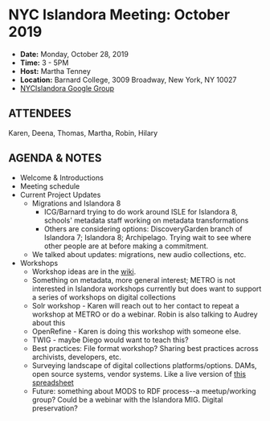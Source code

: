 # NYC Islandora Meeting: October 2019
* **Date:**  Monday, October 28, 2019
* **Time:** 3 - 5PM
* **Host:** Martha Tenney
* **Location:** Barnard College, 3009 Broadway, New York, NY 10027
* [NYCIslandora Google Group](https://groups.google.com/forum/#!forum/nycislandora)


## ATTENDEES
Karen, Deena, Thomas, Martha, Robin, Hilary 


## AGENDA & NOTES
 * Welcome & Introductions
 * Meeting schedule
 * Current Project Updates
	* Migrations and Islandora 8
		* ICG/Barnard trying to do work around ISLE for Islandora 8, schools' metadata staff working on metadata transformations 
		* Others are considering options: DiscoveryGarden branch of Islandora 7; Islandora 8; Archipelago. Trying wait to see where other people are at before making a commitment.
    * We talked about updates: migrations, new audio collections, etc.
 * Workshops
	* Workshop ideas are in the [wiki](https://github.com/rnaughtonwk/NYCIslandora/wiki/Workshops). 
	* Something on metadata, more general interest; METRO is not interested in Islandora workshops currently but does want to support a series of workshops on digital collections
	* Solr workshop - Karen will reach out to her contact to repeat a workshop at METRO or do a webinar. Robin is also talking to Audrey about this
	* OpenRefine - Karen is doing this workshop with someone else. 
	* TWIG - maybe Diego would want to teach this?
	* Best practices: File format workshop?	Sharing best practices across archivists, developers, etc.
	* Surveying landscape of digital collections platforms/options. DAMs, open source systems, vendor systems. Like a live version of [this spreadsheet](https://docs.google.com/spreadsheets/d/1cXOug3qM0pNNeD_wssiVEv9c0W1Y5I1VDTnSPTk7fb4/edit#gid=0)
	* Future: something about MODS to RDF process--a meetup/working group? Could be a webinar with the Islandora MIG. Digital preservation?
